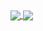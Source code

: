 
<a href="https://github-readme-stats.vercel.app/api?username=dz0ny&show_icons=true&count_private=true&include_all_commits=true&hide_border=true">
  <img align="center" src="https://github-readme-stats.vercel.app/api?username=dz0ny&show_icons=true&count_private=true&include_all_commits=true&hide_border=true" />
</a>

<a href="https://github-readme-stats.vercel.app/api/top-langs/?username=dz0ny&layout=compact">
  <img align="center" src="https://github-readme-stats.vercel.app/api/top-langs/?username=dz0ny&layout=compact" />
</a>
